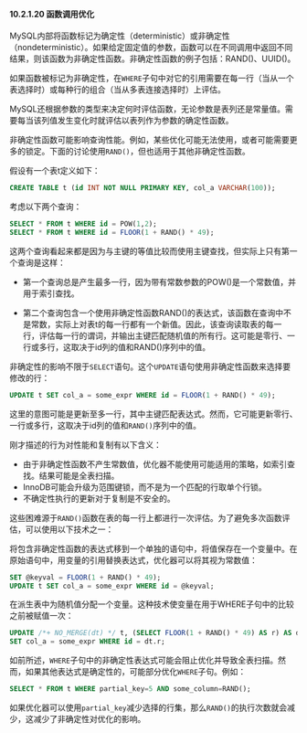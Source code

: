 #### 10.2.1.20 函数调用优化

MySQL内部将函数标记为确定性（deterministic）或非确定性（nondeterministic）。如果给定固定值的参数，函数可以在不同调用中返回不同结果，则该函数为非确定性函数。非确定性函数的例子包括：RAND()、UUID()。

如果函数被标记为非确定性，在`WHERE`子句中对它的引用需要在每一行（当从一个表选择时）或每种行的组合（当从多表连接选择时）上评估。

MySQL还根据参数的类型来决定何时评估函数，无论参数是表列还是常量值。需要每当该列值发生变化时就评估以表列作为参数的确定性函数。

非确定性函数可能影响查询性能。例如，某些优化可能无法使用，或者可能需要更多的锁定。下面的讨论使用`RAND()`，但也适用于其他非确定性函数。

假设有一个表t定义如下：

```sql
CREATE TABLE t (id INT NOT NULL PRIMARY KEY, col_a VARCHAR(100));
```

考虑以下两个查询：

```sql
SELECT * FROM t WHERE id = POW(1,2);
SELECT * FROM t WHERE id = FLOOR(1 + RAND() * 49);
```

这两个查询看起来都是因为与主键的等值比较而使用主键查找，但实际上只有第一个查询是这样：

- 第一个查询总是产生最多一行，因为带有常数参数的POW()是一个常数值，并用于索引查找。

- 第二个查询包含一个使用非确定性函数RAND()的表达式，该函数在查询中不是常数，实际上对表t的每一行都有一个新值。因此，该查询读取表的每一行，评估每一行的谓词，并输出主键匹配随机值的所有行。这可能是零行、一行或多行，这取决于id列的值和RAND()序列中的值。


非确定性的影响不限于`SELECT`语句。这个`UPDATE`语句使用非确定性函数来选择要修改的行：

```sql
UPDATE t SET col_a = some_expr WHERE id = FLOOR(1 + RAND() * 49);
```

这里的意图可能是更新至多一行，其中主键匹配表达式。然而，它可能更新零行、一行或多行，这取决于id列的值和`RAND()`序列中的值。

刚才描述的行为对性能和复制有以下含义：

- 由于非确定性函数不产生常数值，优化器不能使用可能适用的策略，如索引查找。结果可能是全表扫描。
- InnoDB可能会升级为范围键锁，而不是为一个匹配的行取单个行锁。
- 不确定性执行的更新对于复制是不安全的。

这些困难源于`RAND()`函数在表的每一行上都进行一次评估。为了避免多次函数评估，可以使用以下技术之一：

将包含非确定性函数的表达式移到一个单独的语句中，将值保存在一个变量中。在原始语句中，用变量的引用替换表达式，优化器可以将其视为常数值：

```sql
SET @keyval = FLOOR(1 + RAND() * 49);
UPDATE t SET col_a = some_expr WHERE id = @keyval;
```

在派生表中为随机值分配一个变量。这种技术使变量在用于WHERE子句中的比较之前被赋值一次：

```sql
UPDATE /*+ NO_MERGE(dt) */ t, (SELECT FLOOR(1 + RAND() * 49) AS r) AS dt
SET col_a = some_expr WHERE id = dt.r;
```

如前所述，`WHERE`子句中的非确定性表达式可能会阻止优化并导致全表扫描。然而，如果其他表达式是确定性的，可能部分优化`WHERE`子句。例如：

```sql
SELECT * FROM t WHERE partial_key=5 AND some_column=RAND();
```

如果优化器可以使用`partial_key`减少选择的行集，那么`RAND()`的执行次数就会减少，这减少了非确定性对优化的影响。

